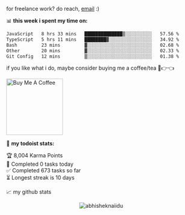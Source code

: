 for freelance work? do reach, [email](mailto:abhishknads.work@gmail.com) :)

📊 **this week i spent my time on:**
<!--START_SECTION:waka-->

```txt
JavaScript   8 hrs 33 mins   ██████████████▒░░░░░░░░░░   57.56 %
TypeScript   5 hrs 11 mins   ████████▓░░░░░░░░░░░░░░░░   34.92 %
Bash         23 mins         ▓░░░░░░░░░░░░░░░░░░░░░░░░   02.68 %
Other        20 mins         ▓░░░░░░░░░░░░░░░░░░░░░░░░   02.33 %
Git Config   12 mins         ▒░░░░░░░░░░░░░░░░░░░░░░░░   01.38 %
```

<!--END_SECTION:waka-->

if you like what i do, maybe consider buying me a coffee/tea 🥺👉👈

<a href="https://www.buymeacoffee.com/abhisheknaiidu" target="_blank"><img src="https://cdn.buymeacoffee.com/buttons/v2/default-red.png" alt="Buy Me A Coffee" width="150" ></a>

🚧 **my todoist stats:**
<!-- TODO-IST:START -->
🏆  8,004 Karma Points           
🌸  Completed 0 tasks today           
✅  Completed 673 tasks so far           
⏳  Longest streak is 10 days
<!-- TODO-IST:END -->


📈 my github stats

<p align="center"> <img src="https://github-readme-stats.vercel.app/api?username=abhisheknaiidu&show_icons=true&theme=gotham" alt="abhisheknaiidu" />




